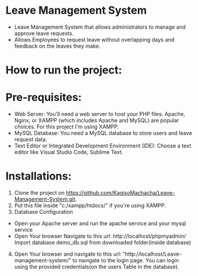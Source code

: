 # Leave Management System

* Leave Management System that allows administrators to manage and approve leave requests.
* Allows Employees to request leave without overlapping days and feedback on the leaves they make.

# How to run the project: 

# Pre-requisites:

* Web Server: You'll need a web server to host your PHP files. Apache, Nginx, or XAMPP (which includes Apache and MySQL) are popular choices. For this project I'm using XAMPP.
* MySQL Database: You need a MySQL database to store users and leave request data.
* Text Editor or Integrated Development Environment (IDE): Choose a text editor like Visual Studio Code, Sublime Text.

# Installations:

1. Clone the project on https://github.com/KagisoMachacha/Leave-Management-System.git.
2. Put this file inside "c:/xampp/htdocs/" if you're using XAMPP.
3. Database Configuration
* Open your Apache server and run the apache service and your mysql service
* Open Your browser Navigate to this url: http://localhost/phpmyadmin/
Import database demo_db.sql from downloaded folder(inside database)
4. Open Your browser and navigate to this url: "http://localhost/Leave-management-system/" to navigate to the login page. You can login using the provided credentials(on the users Table in the database).